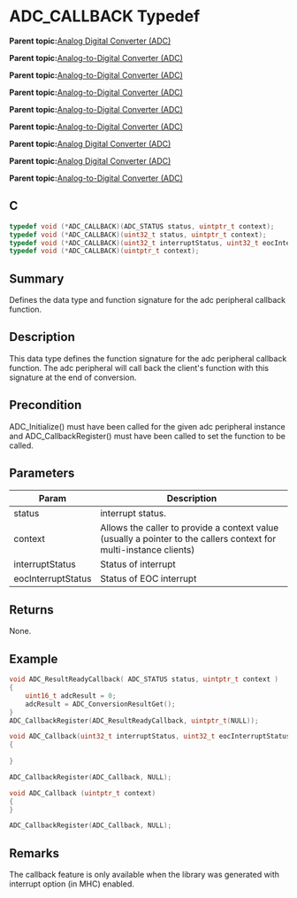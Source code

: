 # ADC\_CALLBACK Typedef

**Parent topic:**[Analog Digital Converter \(ADC\)](GUID-F31CDD9C-2394-49F1-B452-378D4EB3E210.md)

**Parent topic:**[Analog-to-Digital Converter \(ADC\)](GUID-056D5DD2-57C5-445D-95F9-F4FCAA2DFDE1.md)

**Parent topic:**[Analog-to-Digital Converter \(ADC\)](GUID-9D7B3FCD-5210-4AA8-A362-8E034152EC06.md)

**Parent topic:**[Analog-to-Digital Converter \(ADC\)](GUID-D04BC1C2-6F78-4C18-9634-68DCCFB069F4.md)

**Parent topic:**[Analog-to-Digital Converter \(ADC\)](GUID-7A86AFB2-C2EF-44ED-B393-FE717EEC1C16.md)

**Parent topic:**[Analog-to-Digital Converter \(ADC\)](GUID-92E9F62C-DBB2-4C9A-B8AD-EDEE1E2F2BDF.md)

**Parent topic:**[Analog Digital Converter \(ADC\)](GUID-71E0623C-498F-4F50-92AD-FCE22FA3CAB4.md)

**Parent topic:**[Analog Digital Converter \(ADC\)](GUID-6E851777-3AFA-4FC5-A7DE-14CB9DD2E033.md)

**Parent topic:**[Analog-to-Digital Converter \(ADC\)](GUID-9967CAB9-4A20-413A-A710-06E26197F2AB.md)

## C

```c
typedef void (*ADC_CALLBACK)(ADC_STATUS status, uintptr_t context);
typedef void (*ADC_CALLBACK)(uint32_t status, uintptr_t context);
typedef void (*ADC_CALLBACK)(uint32_t interruptStatus, uint32_t eocInterruptStatus, uintptr_t context);
typedef void (*ADC_CALLBACK)(uintptr_t context);
```

## Summary

Defines the data type and function signature for the adc peripheral callback function.

## Description

This data type defines the function signature for the adc peripheral callback function. The adc peripheral will call back the client's function with this signature at the end of conversion.

## Precondition

ADC\_Initialize\(\) must have been called for the given adc peripheral instance and ADC\_CallbackRegister\(\) must have been called to set the function to be called.

## Parameters

|Param|Description|
|-----|-----------|
|status|interrupt status.|
|context|Allows the caller to provide a context value \(usually a pointer to the callers context for multi-instance clients\)|
|interruptStatus|Status of interrupt|
|eocInterruptStatus|Status of EOC interrupt|

## Returns

None.

## Example

```c
void ADC_ResultReadyCallback( ADC_STATUS status, uintptr_t context )
{
    uint16_t adcResult = 0;
    adcResult = ADC_ConversionResultGet();
}
ADC_CallbackRegister(ADC_ResultReadyCallback, uintptr_t(NULL));
```

```c
void ADC_Callback(uint32_t interruptStatus, uint32_t eocInterruptStatus, uintptr_t context)
{
    
}

ADC_CallbackRegister(ADC_Callback, NULL);
```

```c
void ADC_Callback (uintptr_t context)
{
}

ADC_CallbackRegister(ADC_Callback, NULL);
```

## Remarks

The callback feature is only available when the library was generated with interrupt option \(in MHC\) enabled.

